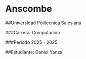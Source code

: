 # Anscombe

##Universidad Politecnica Salesiana

###Carrera: Computacion

###Periodo 2025 - 2025

##Estudiante: Daniel Yanza
